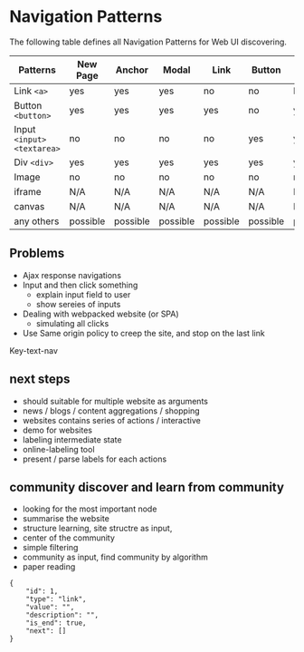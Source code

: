 # Navigation Patterns

The following table defines all Navigation Patterns for Web UI discovering.

| Patterns                     | New Page | Anchor   | Modal    | Link     | Button   | Input    | JS       |      |
| ---------------------------- | -------- | -------- | -------- | -------- | -------- | -------- | -------- | ---- |
| Link `<a>`                   | yes      | yes      | yes      | no       | no       | No       | no       |      |
| Button `<button>`            | yes      | yes      | yes      | yes      | no       | yes      | optional |      |
| Input `<input>` `<textarea>` | no       | no       | no       | no       | yes      | yes      | optional |      |
| Div `<div>`                  | yes      | yes      | yes      | yes      | yes      | yes      | required |      |
| Image <image>                | no       | no       | no       | no       | no       | no       | required |      |
| iframe                       | N/A      | N/A      | N/A      | N/A      | N/A      | N/A      | optional |      |
| canvas                       | N/A      | N/A      | N/A      | N/A      | N/A      | N/A      | required |      |
| any others                   | possible | possible | possible | possible | possible | possible | required |      |

## Problems

- Ajax response navigations
- Input and then click something
  - explain input field to user
  - show sereies of inputs
- Dealing with webpacked website (or SPA)
  - simulating all clicks
- Use Same origin policy to creep the site, and stop on the last link

Key-text-nav

## next steps

- should suitable for multiple website as arguments
- news / blogs / content aggregations / shopping
- websites contains series of actions / interactive
- demo for websites
- labeling intermediate state
- online-labeling tool
- present / parse labels for each actions 


## community discover and learn from community

- looking for the most important node
- summarise the website
- structure learning, site structre as input, 
- center of the community
- simple filtering
- community as input, find community by algorithm
- paper reading

```
{
    "id": 1,
    "type": "link",
    "value": "",
    "description": "",
    "is_end": true,
    "next": []
}
```

